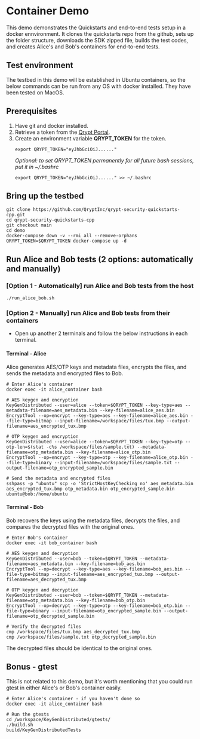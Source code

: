 # Container Demo
This demo demonstrates the Quickstarts and end-to-end tests setup in a docker ennvironment. It clones the quickstarts repo from the github, sets up the folder structure, downloads the SDK zipped file, builds the test codes, and creates Alice's and Bob's containers for end-to-end tests.

## Test environment
The testbed in this demo will be established in Ubuntu containers, so the below commands can be run from any OS with docker installed. They have been tested on MacOS.

## Prerequisites
1. Have git and docker installed.
1. Retrieve a token from the [Qrypt Portal](https://portal.qrypt.com/tokens).
1. Create an environment variable **QRYPT_TOKEN** for the token.
    ```
    export QRYPT_TOKEN="eyJhbGciOiJ......"
    ```
    *Optional: to set QRYPT_TOKEN permanently for all future bash sessions, put it in ~/.bashrc*
    ```
    export QRYPT_TOKEN="eyJhbGciOiJ......" >> ~/.bashrc
    ```

## Bring up the testbed
```
git clone https://github.com/QryptInc/qrypt-security-quickstarts-cpp.git
cd qrypt-security-quickstarts-cpp
git checkout main
cd demo
docker-compose down -v --rmi all --remove-orphans
QRYPT_TOKEN=$QRYPT_TOKEN docker-compose up -d
```

## Run Alice and Bob tests (2 options: automatically and manually)

### [Option 1 - Automatically] run Alice and Bob tests from the host
```
./run_alice_bob.sh
```

### [Option 2 - Manually] run Alice and Bob tests from their containers

- Open up another 2 terminals and follow the below instructions in each terminal.

#### Terminal - Alice

Alice generates AES/OTP keys and metadata files, encrypts the files, and sends the metadata and encrypted files to Bob.

```
# Enter Alice's container
docker exec -it alice_container bash
```

```
# AES keygen and encryption
KeyGenDistributed --user=alice --token=$QRYPT_TOKEN --key-type=aes --metadata-filename=aes_metadata.bin --key-filename=alice_aes.bin
EncryptTool --op=encrypt --key-type=aes --key-filename=alice_aes.bin --file-type=bitmap --input-filename=/workspace/files/tux.bmp --output-filename=aes_encrypted_tux.bmp
```

```
# OTP keygen and encryption
KeyGenDistributed --user=alice --token=$QRYPT_TOKEN --key-type=otp --otp-len=$(stat -c%s /workspace/files/sample.txt) --metadata-filename=otp_metadata.bin --key-filename=alice_otp.bin
EncryptTool --op=encrypt --key-type=otp --key-filename=alice_otp.bin --file-type=binary --input-filename=/workspace/files/sample.txt --output-filename=otp_encrypted_sample.bin
```

```
# Send the metadata and encrypted files
sshpass -p "ubuntu" scp -o 'StrictHostKeyChecking no' aes_metadata.bin aes_encrypted_tux.bmp otp_metadata.bin otp_encrypted_sample.bin ubuntu@bob:/home/ubuntu
```

#### Terminal - Bob
Bob recovers the keys using the metadata files, decrypts the files, and compares the decrypted files with the original ones.
```
# Enter Bob's container
docker exec -it bob_container bash
```
```
# AES keygen and decryption
KeyGenDistributed --user=bob --token=$QRYPT_TOKEN --metadata-filename=aes_metadata.bin --key-filename=bob_aes.bin
EncryptTool --op=decrypt --key-type=aes --key-filename=bob_aes.bin --file-type=bitmap --input-filename=aes_encrypted_tux.bmp --output-filename=aes_decrypted_tux.bmp
```
```
# OTP keygen and decryption
KeyGenDistributed --user=bob --token=$QRYPT_TOKEN --metadata-filename=otp_metadata.bin --key-filename=bob_otp.bin
EncryptTool --op=decrypt --key-type=otp --key-filename=bob_otp.bin --file-type=binary --input-filename=otp_encrypted_sample.bin --output-filename=otp_decrypted_sample.bin
```
```
# Verify the decrypted files
cmp /workspace/files/tux.bmp aes_decrypted_tux.bmp
cmp /workspace/files/sample.txt otp_decrypted_sample.bin
```
The decrypted files should be identical to the original ones.

## Bonus - gtest
This is not related to this demo, but it's worth mentioning that you could run gtest in either Alice's or Bob's container easily.
```
# Enter Alice's container - if you haven't done so
docker exec -it alice_container bash
```

```
# Run the gtests
cd /workspace/KeyGenDistributed/gtests/
./build.sh
build/KeyGenDistributedTests
```
